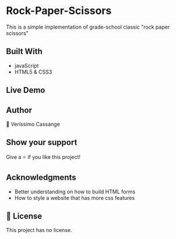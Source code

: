 # Rock-Paper-Scissors

This is a simple implementation of grade-school classic "rock paper scissors"

## Built With
- javaScript
- HTML5 & CSS3


## Live Demo


## Author

👤 Veríssimo Cassange

## Show your support

Give a ⭐️ if you like this project!

## Acknowledgments

- Better understanding on how to build HTML forms
- How to style a website that has more css features


## 📝 License

This project has no license.
